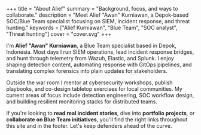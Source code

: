 +++
title = "About Alief"
summary = "Background, focus, and ways to collaborate."
description = "Meet Alief \"Awan\" Kurniawan, a Depok-based SOC/Blue Team specialist focusing on SIEM, incident response, and threat hunting."
keywords = ["Alief Kurniawan", "Blue Team", "SOC analyst", "Threat hunting"]
cover = "cover.svg"
+++

I'm **Alief "Awan" Kurniawan**, a Blue Team specialist based in Depok, Indonesia. Most days I run SIEM operations, lead incident response bridges, and hunt through telemetry from Wazuh, Elastic, and Splunk. I enjoy shaping detection content, automating response with GitOps pipelines, and translating complex forensics into plain updates for stakeholders.

Outside the war room I mentor at cybersecurity workshops, publish playbooks, and co-design tabletop exercises for local communities. My current areas of focus include detection engineering, SOC workflow design, and building resilient monitoring stacks for distributed teams.

If you're looking to **read real incident stories**, dive into **portfolio projects**, or **collaborate on Blue Team initiatives**, you'll find the right links throughout this site and in the footer. Let's keep defenders ahead of the curve.
